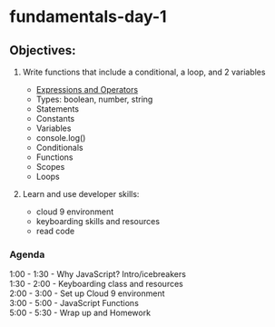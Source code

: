 # fundamentals-day-1

## Objectives:
1. Write functions that include a conditional, a loop, and 2 variables
    * [Expressions and Operators](https://developer.mozilla.org/en/docs/Web/JavaScript/Guide/Expressions_and_Operators)
    * Types: boolean, number, string
    * Statements
    * Constants
    * Variables
    * console.log() 
    * Conditionals
    * Functions
    * Scopes
    * Loops
    
1. Learn and use developer skills:
    * cloud 9 environment
    * keyboarding skills and resources
    * read code
    
    
### Agenda

1:00 - 1:30  -  Why JavaScript? Intro/icebreakers  
1:30 - 2:00  -  Keyboarding class and resources    
2:00 - 3:00  -  Set up Cloud 9 environment  
3:00 - 5:00  -  JavaScript Functions  
5:00 - 5:30  -  Wrap up and Homework

